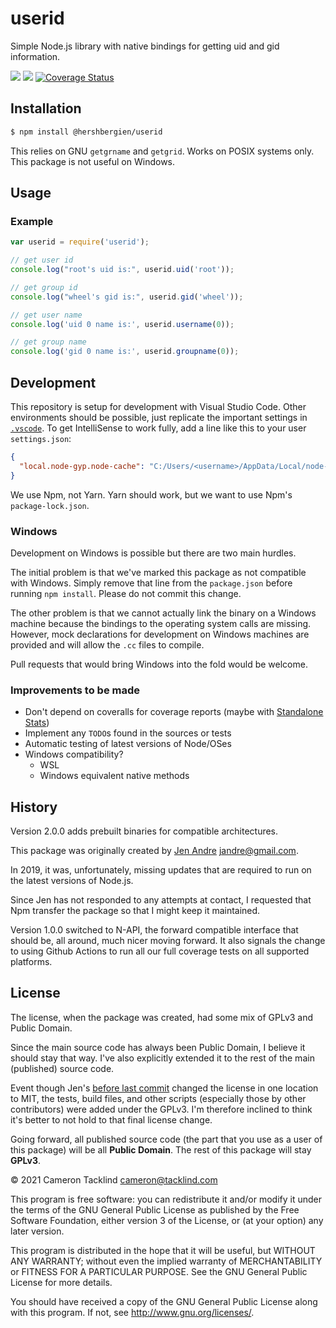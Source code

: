 # userid

Simple Node.js library with native bindings for getting uid and gid information.

[![](https://github.com/matthewh/node-userid/workflows/Main/badge.svg)](https://github.com/cinderblock/node-userid/actions)
[![](https://github.com/matthewh/node-userid/workflows/Test%20All%20Versions/badge.svg)](https://github.com/cinderblock/node-userid/actions)
[![Coverage Status](https://coveralls.io/repos/github/matthewh/node-userid/badge.svg?branch=master)](https://coveralls.io/github/cinderblock/node-userid?branch=master)

## Installation

```bash
$ npm install @hershbergien/userid
```

This relies on GNU `getgrname` and `getgrid`.
Works on POSIX systems only.
This package is not useful on Windows.

## Usage

### Example

```js
var userid = require('userid');

// get user id
console.log("root's uid is:", userid.uid('root'));

// get group id
console.log("wheel's gid is:", userid.gid('wheel'));

// get user name
console.log('uid 0 name is:', userid.username(0));

// get group name
console.log('gid 0 name is:', userid.groupname(0));
```

<!-- TODO: Full Docs -->

## Development

This repository is setup for development with Visual Studio Code.
Other environments should be possible, just replicate the important settings in [`.vscode`](.vscode).
To get IntelliSense to work fully, add a line like this to your user `settings.json`:

```json
{
  "local.node-gyp.node-cache": "C:/Users/<username>/AppData/Local/node-gyp/Cache/<version>"
}
```

We use Npm, not Yarn.
Yarn should work, but we want to use Npm's `package-lock.json`.

### Windows

Development on Windows is possible but there are two main hurdles.

The initial problem is that we've marked this package as not compatible with Windows.
Simply remove that line from the `package.json` before running `npm install`.
Please do not commit this change.

The other problem is that we cannot actually link the binary on a Windows machine because the bindings to the operating system calls are missing.
However, mock declarations for development on Windows machines are provided and will allow the `.cc` files to compile.

Pull requests that would bring Windows into the fold would be welcome.

### Improvements to be made

- Don't depend on coveralls for coverage reports (maybe with [Standalone Stats](https://github.com/cinderblock/github-action-standalone-stats))
- Implement any `TODO`s found in the sources or tests
- Automatic testing of latest versions of Node/OSes
- Windows compatibility?
  - WSL
  - Windows equivalent native methods

## History

Version 2.0.0 adds prebuilt binaries for compatible architectures.

This package was originally created by [Jen Andre](https://github.com/jandre/node-userid) <jandre@gmail.com>.

In 2019, it was, unfortunately, missing updates that are required to run on the latest versions of Node.js.

Since Jen has not responded to any attempts at contact, I requested that Npm transfer the package so that I might keep it maintained.

Version 1.0.0 switched to N-API, the forward compatible interface that should be, all around, much nicer moving forward.
It also signals the change to using Github Actions to run all our full coverage tests on all supported platforms.

## License

The license, when the package was created, had some mix of GPLv3 and Public Domain.

Since the main source code has always been Public Domain, I believe it should stay that way.
I've also explicitly extended it to the rest of the main (published) source code.

Event though Jen's [before last commit](https://github.com/jandre/node-userid/commit/ba665c45d958982ff5aa0d482741a2955a4de8c4) changed the license in one location to MIT,
the tests, build files, and other scripts (especially those by other contributors) were added under the GPLv3.
I'm therefore inclined to think it's better to not hold to that final license change.

Going forward, all published source code (the part that you use as a user of this package) will be all **Public Domain**.
The rest of this package will stay **GPLv3**.

© 2021 Cameron Tacklind <cameron@tacklind.com>

This program is free software: you can redistribute it and/or modify
it under the terms of the GNU General Public License as published by
the Free Software Foundation, either version 3 of the License, or
(at your option) any later version.

This program is distributed in the hope that it will be useful,
but WITHOUT ANY WARRANTY; without even the implied warranty of
MERCHANTABILITY or FITNESS FOR A PARTICULAR PURPOSE. See the
GNU General Public License for more details.

You should have received a copy of the GNU General Public License
along with this program. If not, see <http://www.gnu.org/licenses/>.

